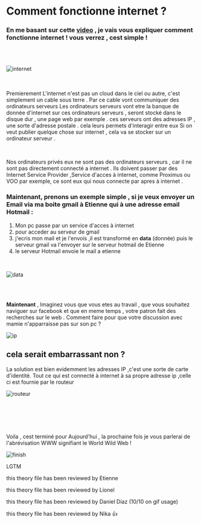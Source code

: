 # Comment fonctionne internet ?

### En me basant sur cette [video](https://www.youtube.com/watch?v=7_LPdttKXPc) , je vais vous expliquer comment fonctionne internet ! vous verrez , cest simple !

&nbsp;  
&nbsp;

![internet](https://media.giphy.com/media/LGzrggUppEBdm/giphy.gif?cid=ecf05e47oqcrdps6rjc17wcs2hv7gp8nhnw52ydti5qspl5f&rid=giphy.gif&ct=g)  
&nbsp;  
&nbsp;

Premierement L'internet n'est pas un cloud dans le ciel ou autre, c'est simplement un cable sous terre .
Par ce cable vont communiquer des ordinateurs serveurs
Les ordinateurs serveurs vont etre la banque de donnée d'internet
sur ces ordinateurs serveurs , seront stocké dans le disque dur , une page web par exemple .
ces serveurs ont des adresses IP , une sorte d'adresse postale . cela leurs permets d'interagir entre eux
Si on veut publier quelque chose sur internet , cela va se stocker sur un ordinateur serveur .

&nbsp;

Nos ordinateurs privés eux ne sont pas des ordinateurs serveurs , car il ne sont pas directement connecté a internet .
Ils doivent passer par des Internet Service Provider ,Service d'acces à internet, comme Proximus ou VOO par exemple,
ce sont eux qui nous connecte par apres à internet .

### Maintenant, prenons un exemple simple , si je veux envoyer un Email via ma boite gmail à Etienne qui à une adresse email Hotmail :

1.  Mon pc passe par un service d'acces à internet
2.  pour acceder au serveur de gmail
3.  j'ecris mon mail et je l'envois ,il est transformé en **data** (donnée) puis le serveur gmail va l'envoyer sur le serveur hotmail de Etienne
4.  le serveur Hotmail envoie le mail a etienne

&nbsp;

![data](https://jica-net-library.jica.go.jp/lib2/05PRDM006/img/ill_01_03.gif)

&nbsp;  
&nbsp;

**Maintenant** , Imaginez vous que vous etes au travail , que vous souhaitez naviguer sur facebook et que en meme temps , votre patron fait des recherches sur le web . Comment faire pour que votre discussion avec mamie n'apparraisse pas sur son pc ?

![ip](https://i.ibb.co/g3M7JL0/pc.png)
&nbsp;

## cela serait embarrassant non ?

La solution est bien evidemment les adresses IP ,c'est une sorte de carte d'identité. Tout ce qui est connecté à internet à sa propre adresse ip ,celle ci est fournie par le routeur

![routeur](https://mocomi.com/wp-content/uploads/2016/10/MOC_GIFO_INTERNET.gif)

&nbsp;  
&nbsp;  
&nbsp;  
&nbsp;

Voila , cest terminé pour Aujourd'hui , la prochaine fois je vous parlerai de l'abrévisation WWW signifiant le World Wild Web !

![finish](https://media.giphy.com/media/QgcQLZa6glP2w/giphy.gif?cid=ecf05e474i87j6rvgs5jl3w8x9uxdo491jl5jgs2w3u49ijh&rid=giphy.gif&ct=g)

LGTM


this theory file has been reviewed by Etienne

this theory file has been reviewed by Lionel

  
this theory file has been reviewed by Daniel Diaz (10/10 on gif usage)

this theory file has been reviewed by Nika :+1: